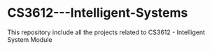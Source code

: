 # CS3612---Intelligent-Systems
This repository include all the projects related to CS3612 - Intelligent System Module
